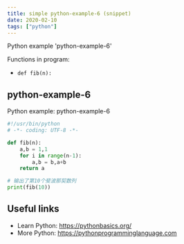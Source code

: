 ```yaml
---
title: simple python-example-6 (snippet)
date: 2020-02-10
tags: ["python"]
---
```

Python example 'python-example-6'

Functions in program: 
* `def fib(n):`

## python-example-6

Python example: python-example-6

```python
#!/usr/bin/python
# -*- coding: UTF-8 -*-

def fib(n):
	a,b = 1,1
	for i in range(n-1):
		a,b = b,a+b
	return a

# 输出了第10个斐波那契数列
print(fib(10))


```

## Useful links

- Learn Python: https://pythonbasics.org/
- More Python: https://pythonprogramminglanguage.com
